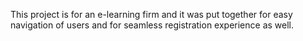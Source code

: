 This project is for an e-learning firm and it was put together for easy navigation of users and for seamless registration experience as well.

